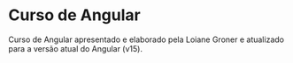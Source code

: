 # Curso de Angular

Curso de Angular apresentado e elaborado pela Loiane Groner e atualizado para a versão atual do Angular (v15).
